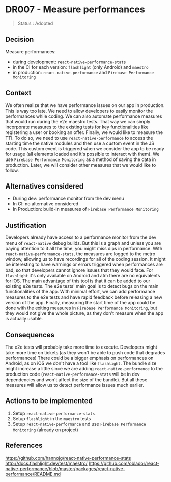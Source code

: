 # DR007 - Measure performances

> Status : Adopted

## Decision

Measure performances:

- during development: `react-native-performance-stats`
- in the CI for each version: `flashlight` (only Android) and `maestro`
- in production: `react-native-performance` and `Firebase Performance Monitoring`

## Context

We often realize that we have performance issues on our app in production. This is way too late. We need to allow developers to easily monitor the performances while coding.
We can also automate performance measures that would run during the e2e maestro tests. That way we can simply incorporate measures to the existing tests for key functionalities like registering a user or booking an offer.
Finally, we would like to measure the TTI. To do so, we need to use `react-native-performance` to access the starting time the native modules and then use a custom event in the JS code. This custom event is triggered when we consider the app to be ready for usage (all elements loaded and it's possible to interact with them). We use `Firebase Performance Monitoring` as a method of saving the data in production. Later, we will consider other measures that we would like to follow.

## Alternatives considered

- During dev: performance monitor from the dev menu
- In CI: no alternative considered
- In Production: build-in measures of `Firebase Performance Monitoring`

## Justification

Developers already have access to a performance monitor from the dev menu of `react-native` debug builds. But this is a graph and unless you are paying attention to it all the time, you might miss dips in performance. With `react-native-performance-stats`, the measures are logged to the metro window, allowing us to have recordings for all of the coding session. It might be interesting to have warnings or errors triggered when performances are bad, so that developers cannot ignore issues that they would face.
For `flashlight` it's only available on Android and atm there are no equivalents for iOS. The main advantage of this tool is that it can be added to our existing e2e tests. The e2e tests' main goal is to detect bugs on the main functionalities of the app. With minimal effort, we can add performance measures to the e2e tests and have rapid feedback before releasing a new version of the app.
Finally, measuring the start time of the app could be done with the exiting measures in `Firebase Performance Monitoring`, but they would not give the whole picture, as they don't measure when the app is actually usable.

## Consequences

The e2e tests will probably take more time to execute.
Developers might take more time on tickets (as they won't be able to push code that degrades performances)
There could be a bigger emphasis on performances on Android, as on iOS we don't have a tool like `flashlight`.
The bundle size might increase a little since we are adding `react-native-performance` to the production code (`react-native-performance-stats` will be in dev dependencies and won't affect the size of the bundle).
But all these measures will allow us to detect performance issues much earlier.

## Actions to be implemented

1. Setup `react-native-performance-stats`
2. Setup `flashlight` in the `maestro` tests
3. Setup `react-native-performance` and use `Firebase Performance Monitoring` (already on project)

## References

https://github.com/hannojg/react-native-performance-stats
http://docs.flashlight.dev/test/maestro/
https://github.com/oblador/react-native-performance/blob/master/packages/react-native-performance/README.md
